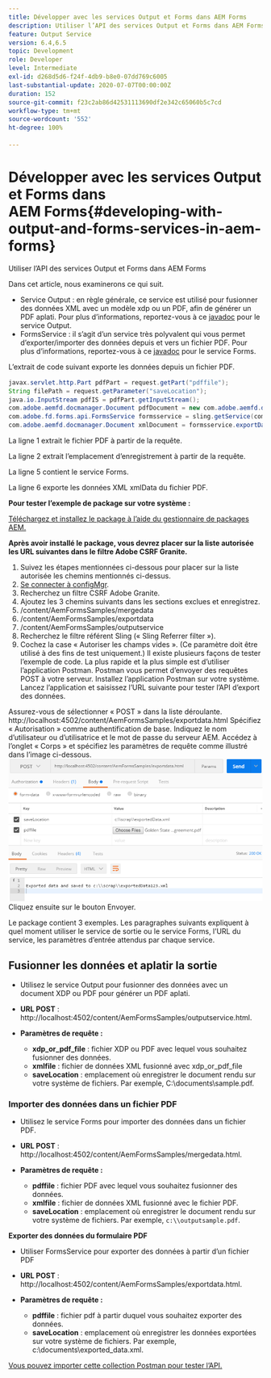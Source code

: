 ```yaml
---
title: Développer avec les services Output et Forms dans AEM Forms
description: Utiliser l’API des services Output et Forms dans AEM Forms
feature: Output Service
version: 6.4,6.5
topic: Development
role: Developer
level: Intermediate
exl-id: d268d5d6-f24f-4db9-b8e0-07dd769c6005
last-substantial-update: 2020-07-07T00:00:00Z
duration: 152
source-git-commit: f23c2ab86d42531113690df2e342c65060b5c7cd
workflow-type: tm+mt
source-wordcount: '552'
ht-degree: 100%

---
```


# Développer avec les services Output et Forms dans AEM Forms{#developing-with-output-and-forms-services-in-aem-forms}

Utiliser l’API des services Output et Forms dans AEM Forms

Dans cet article, nous examinerons ce qui suit.

* Service Output : en règle générale, ce service est utilisé pour fusionner des données XML avec un modèle xdp ou un PDF, afin de générer un PDF aplati. Pour plus d’informations, reportez-vous à ce [javadoc](https://helpx.adobe.com/experience-manager/6-5/forms/javadocs/index.html?com/adobe/fd/output/api/OutputService.html) pour le service Output.
* FormsService : il s’agit d’un service très polyvalent qui vous permet d’exporter/importer des données depuis et vers un fichier PDF. Pour plus d’informations, reportez-vous à ce [javadoc](https://developer.adobe.com/experience-manager/reference-materials/6-5/forms/javadocs/com/adobe/fd/forms/api/FormsService.html) pour le service Forms.


L’extrait de code suivant exporte les données depuis un fichier PDF.

```java
javax.servlet.http.Part pdfPart = request.getPart("pdffile");
String filePath = request.getParameter("saveLocation");
java.io.InputStream pdfIS = pdfPart.getInputStream();
com.adobe.aemfd.docmanager.Document pdfDocument = new com.adobe.aemfd.docmanager.Document(pdfIS);
com.adobe.fd.forms.api.FormsService formsservice = sling.getService(com.adobe.fd.forms.api.FormsService.class);
com.adobe.aemfd.docmanager.Document xmlDocument = formsservice.exportData(pdfDocument,com.adobe.fd.forms.api.DataFormat.Auto);
```

La ligne 1 extrait le fichier PDF à partir de la requête.

La ligne 2 extrait l’emplacement d’enregistrement à partir de la requête.

La ligne 5 contient le service Forms.

La ligne 6 exporte les données XML xmlData du fichier PDF.

**Pour tester l’exemple de package sur votre système :**

[Téléchargez et installez le package à l’aide du gestionnaire de packages AEM.](assets/outputandformsservice.zip)




**Après avoir installé le package, vous devrez placer sur la liste autorisée les URL suivantes dans le filtre Adobe CSRF Granite.**

1. Suivez les étapes mentionnées ci-dessous pour placer sur la liste autorisée les chemins mentionnés ci-dessus.
1. [Se connecter à configMgr](http://localhost:4502/system/console/configMgr).
1. Recherchez un filtre CSRF Adobe Granite.
1. Ajoutez les 3 chemins suivants dans les sections exclues et enregistrez.
1. /content/AemFormsSamples/mergedata
1. /content/AemFormsSamples/exportdata
1. /content/AemFormsSamples/outputservice
1. Recherchez le filtre référent Sling (« Sling Referrer filter »).
1. Cochez la case « Autoriser les champs vides ». (Ce paramètre doit être utilisé à des fins de test uniquement.)
Il existe plusieurs façons de tester l’exemple de code. La plus rapide et la plus simple est d’utiliser l’application Postman. Postman vous permet d’envoyer des requêtes POST à votre serveur. Installez l’application Postman sur votre système.
Lancez l’application et saisissez l’URL suivante pour tester l’API d’export des données.

Assurez-vous de sélectionner « POST » dans la liste déroulante.
http://localhost:4502/content/AemFormsSamples/exportdata.html
Spécifiez « Autorisation » comme authentification de base. Indiquez le nom d’utilisateur ou d’utilisatrice et le mot de passe du serveur AEM.
Accédez à l’onglet « Corps » et spécifiez les paramètres de requête comme illustré dans l’image ci-dessous.
![export](assets/postexport.png)
Cliquez ensuite sur le bouton Envoyer.

Le package contient 3 exemples. Les paragraphes suivants expliquent à quel moment utiliser le service de sortie ou le service Forms, l’URL du service, les paramètres d’entrée attendus par chaque service.

## Fusionner les données et aplatir la sortie

* Utilisez le service Output pour fusionner des données avec un document XDP ou PDF pour générer un PDF aplati.
* **URL POST** : http://localhost:4502/content/AemFormsSamples/outputservice.html.
* **Paramètres de requête :**

   * **xdp_or_pdf_file** : fichier XDP ou PDF avec lequel vous souhaitez fusionner des données.
   * **xmlfile** : fichier de données XML fusionné avec xdp_or_pdf_file
   * **saveLocation** : emplacement où enregistrer le document rendu sur votre système de fichiers. Par exemple, C:\\documents\\sample.pdf.

### Importer des données dans un fichier PDF

* Utilisez le service Forms pour importer des données dans un fichier PDF.
* **URL POST** : http://localhost:4502/content/AemFormsSamples/mergedata.html.
* **Paramètres de requête :**

   * **pdffile** : fichier PDF avec lequel vous souhaitez fusionner des données.
   * **xmlfile** : fichier de données XML fusionné avec le fichier PDF.
   * **saveLocation** : emplacement où enregistrer le document rendu sur votre système de fichiers. Par exemple, `c:\\outputsample.pdf`.

**Exporter des données du formulaire PDF**
* Utiliser FormsService pour exporter des données à partir d’un fichier PDF
* **URL POST** : http://localhost:4502/content/AemFormsSamples/exportdata.html.
* **Paramètres de requête :**

   * **pdffile** : fichier pdf à partir duquel vous souhaitez exporter des données.
   * **saveLocation** : emplacement où enregistrer les données exportées sur votre système de fichiers. Par exemple, c:\\documents\\exported_data.xml.

[Vous pouvez importer cette collection Postman pour tester l’API.](assets/document-services-postman-collection.json)
